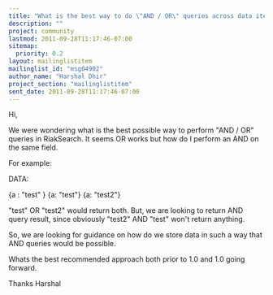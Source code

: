 ```yaml
---
title: "What is the best way to do \"AND / OR\" queries across data items	across one or more buckets Riak? Seconday indexes, Solr,	mutiple map phases, etc?  Is this advice different prior to 1.0?"
description: ""
project: community
lastmod: 2011-09-28T11:17:46-07:00
sitemap:
  priority: 0.2
layout: mailinglistitem
mailinglist_id: "msg04902"
author_name: "Harshal Dhir"
project_section: "mailinglistitem"
sent_date: 2011-09-28T11:17:46-07:00
---
```



Hi,

We were wondering what is the best possible way to perform "AND / OR" queries 
in RiakSearch. It seems OR works but how do I perform an AND on the same field.

For example:

DATA:

{a : "test" } {a: "test"} {a: "test2"}

"test" OR "test2" would return both. But, we are looking to return AND query 
result, since obviously "test2" AND "test" won't return anything.

So, we are looking for guidance on how do we store data in such a way that AND 
queries would be possible.

Whats the best recommended approach both prior to 1.0 and 1.0 going forward.


Thanks
Harshal
